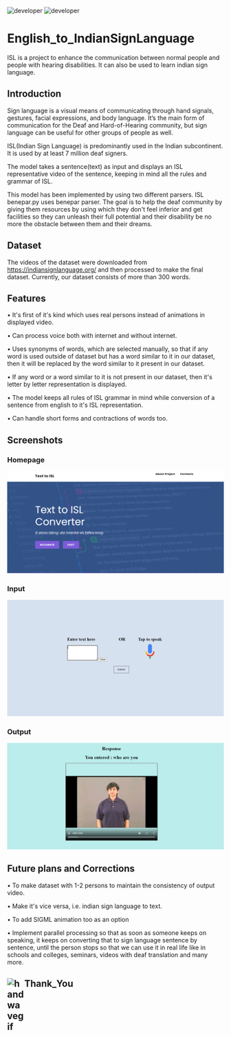 ![developer](https://img.shields.io/badge/Developed%20By%20%3A-Vikas%20Yadav-green)
![developer](https://img.shields.io/badge/Developed%20By%20%3A-Shubh%20Tripathi-red)

# English_to_IndianSignLanguage
ISL is a project to enhance the communication between normal people and people with hearing disabilities. It can also be used to learn indian sign language.

## Introduction
Sign language is a visual means of communicating through hand signals, gestures, facial expressions, and body language. It’s the main form of communication for the Deaf and Hard-of-Hearing community, but sign language can be useful for other groups of people as well.

ISL(Indian Sign Language) is predominantly used in the Indian subcontinent. It is used by at least 7 million deaf signers.

The model takes a sentence(text) as input and displays an ISL representative video of the sentence, keeping in mind all the rules and grammar of ISL.

This model has been implemented by using two different parsers. ISL benepar.py uses benepar parser.
The goal is to help the deaf community by giving them resources by using which they don't feel inferior and get facilities so they can unleash their full potential and their disability be no more the obstacle between them and their dreams.

## Dataset
The videos of the dataset were downloaded from https://indiansignlanguage.org/ and then processed to make the final dataset. Currently, our dataset consists of more than 300 words.

## Features

• It's first of it's kind which uses real persons instead of animations in displayed video.

• Can process voice both with internet and without internet.

• Uses synonyms of words, which are selected manually, so that if any word is used outside of dataset but has a word similar to it in our dataset, then it will be replaced by the word similar to it present in our dataset.

• If any word or a word similar to it is not present in our dataset, then it's letter by letter representation is displayed.

• The model keeps all rules of ISL grammar in mind while conversion of a sentence from english to it's ISL representation.

• Can handle short forms and contractions of words too.

## Screenshots

### Homepage
![homepage snap](https://github.com/Vikas-ML/ISL/blob/main/Screenshots/front.png)

### Input
![InputSection snap](https://github.com/Vikas-ML/ISL/blob/main/Screenshots/input.png)

### Output
![OutputSection snap](https://github.com/Vikas-ML/ISL/blob/main/Screenshots/output.png)

## Future plans and Corrections
• To make dataset with 1-2 persons to maintain the consistency of output video.

• Make it's vice versa, i.e. indian sign language to text.

• To add SIGML animation too as an option

• Implement parallel processing so that as soon as someone keeps on speaking, it keeps on converting that to sign language sentence by sentence, until the person stops so that we can use it in real life like in schools and colleges, seminars, videos with deaf translation and many more.

##  <img alt="handwavegif" src="https://emojipedia-us.s3.dualstack.us-west-1.amazonaws.com/thumbs/120/apple/285/folded-hands_1f64f.png" width='40' align="left"/>Thank_You
